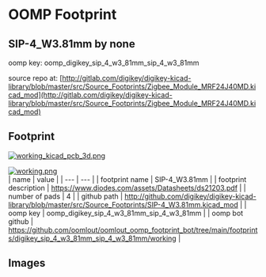 # OOMP Footprint  
## SIP-4_W3.81mm  by none  
  
oomp key: oomp_digikey_sip_4_w3_81mm_sip_4_w3_81mm  
  
source repo at: [http://gitlab.com/digikey/digikey-kicad-library/blob/master/src/Source_Footprints/Zigbee_Module_MRF24J40MD.kicad_mod](http://gitlab.com/digikey/digikey-kicad-library/blob/master/src/Source_Footprints/Zigbee_Module_MRF24J40MD.kicad_mod)  
## Footprint  
  
[![working_kicad_pcb_3d.png](working_kicad_pcb_3d_600.png)](working_kicad_pcb_3d.png)  
  
[![working.png](working_600.png)](working.png)  
| name | value | 
| --- | --- | 
| footprint name | SIP-4_W3.81mm | 
| footprint description | https://www.diodes.com/assets/Datasheets/ds21203.pdf | 
| number of pads | 4 | 
| github path | http://github.com/digikey/digikey-kicad-library/blob/master/src/Source_Footprints/SIP-4_W3.81mm.kicad_mod | 
| oomp key | oomp_digikey_sip_4_w3_81mm_sip_4_w3_81mm | 
| oomp bot github | https://github.com/oomlout/oomlout_oomp_footprint_bot/tree/main/footprints/digikey_sip_4_w3_81mm_sip_4_w3_81mm/working | 
## Images  
